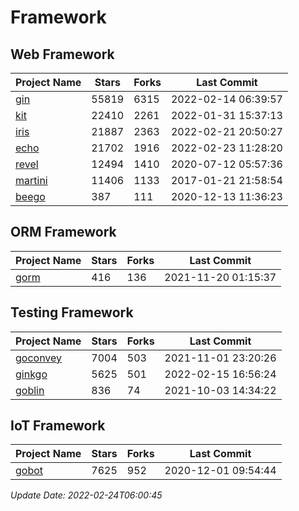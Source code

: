 # Framework

## Web Framework
| Project Name | Stars | Forks | Last Commit |
| ------------ | ----- | ----- | ----------- |
| [gin](https://github.com/gin-gonic/gin) | 55819 | 6315 | 2022-02-14 06:39:57 |
| [kit](https://github.com/go-kit/kit) | 22410 | 2261 | 2022-01-31 15:37:13 |
| [iris](https://github.com/kataras/iris) | 21887 | 2363 | 2022-02-21 20:50:27 |
| [echo](https://github.com/labstack/echo) | 21702 | 1916 | 2022-02-23 11:28:20 |
| [revel](https://github.com/revel/revel) | 12494 | 1410 | 2020-07-12 05:57:36 |
| [martini](https://github.com/go-martini/martini) | 11406 | 1133 | 2017-01-21 21:58:54 |
| [beego](https://github.com/astaxie/beego) | 387 | 111 | 2020-12-13 11:36:23 |

## ORM Framework
| Project Name | Stars | Forks | Last Commit |
| ------------ | ----- | ----- | ----------- |
| [gorm](https://github.com/jinzhu/gorm) | 416 | 136 | 2021-11-20 01:15:37 |

## Testing Framework
| Project Name | Stars | Forks | Last Commit |
| ------------ | ----- | ----- | ----------- |
| [goconvey](https://github.com/smartystreets/goconvey) | 7004 | 503 | 2021-11-01 23:20:26 |
| [ginkgo](https://github.com/onsi/ginkgo) | 5625 | 501 | 2022-02-15 16:56:24 |
| [goblin](https://github.com/franela/goblin) | 836 | 74 | 2021-10-03 14:34:22 |

## IoT Framework
| Project Name | Stars | Forks | Last Commit |
| ------------ | ----- | ----- | ----------- |
| [gobot](https://github.com/hybridgroup/gobot) | 7625 | 952 | 2020-12-01 09:54:44 |

*Update Date: 2022-02-24T06:00:45*